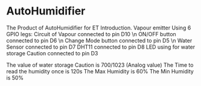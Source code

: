 # AutoHumidifier
The Product of AutoHumidifier for ET Introduction. 
Vapour emitter 
Using 6 GPIO legs: 
  Circuit of Vapour connected to pin D10 \n
  ON/OFF button connected to pin D6 \n
  Change Mode button connected to pin D5 \n
  Water Sensor connected to pin D7
  DHT11 connected to pin D8
  LED using for water storage Caution connected to pin D3

The value of water storage Caution is 700/1023 (Analog value)
The Time to read the humidity once is 120s 
The Max Humidity is 60%
The Min Humidity is 50%

